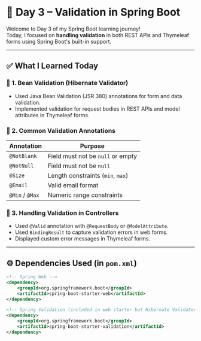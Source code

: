 # 📅 Day 3 – Validation in Spring Boot

Welcome to Day 3 of my Spring Boot learning journey!  
Today, I focused on **handling validation** in both REST APIs and Thymeleaf forms using Spring Boot's built-in support.

---

## ✅ What I Learned Today

### 🔹 1. Bean Validation (Hibernate Validator)
- Used Java Bean Validation (JSR 380) annotations for form and data validation.
- Implemented validation for request bodies in REST APIs and model attributes in Thymeleaf forms.

### 🔹 2. Common Validation Annotations
| Annotation       | Purpose                              |
|------------------|---------------------------------------|
| `@NotBlank`      | Field must not be `null` or empty     |
| `@NotNull`       | Field must not be `null`              |
| `@Size`          | Length constraints (`min`, `max`)     |
| `@Email`         | Valid email format                    |
| `@Min` / `@Max`  | Numeric range constraints             |

### 🔹 3. Handling Validation in Controllers
- Used `@Valid` annotation with `@RequestBody` or `@ModelAttribute`.
- Used `BindingResult` to capture validation errors in web forms.
- Displayed custom error messages in Thymeleaf forms.

---

## ⚙️ Dependencies Used (in `pom.xml`)

```xml
<!-- Spring Web -->
<dependency>
    <groupId>org.springframework.boot</groupId>
    <artifactId>spring-boot-starter-web</artifactId>
</dependency>

<!-- Spring Validation (included in web starter but Hibernate Validator is used under the hood) -->
<dependency>
    <groupId>org.springframework.boot</groupId>
    <artifactId>spring-boot-starter-validation</artifactId>
</dependency>

